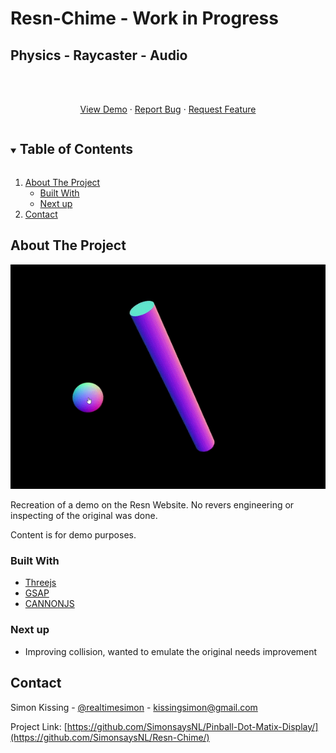 # Resn-Chime - Work in Progress
## Physics - Raycaster - Audio

<br />
<p align="center">
    <br />
    <a href="https://raw.githack.com/SimonsaysNL/Pinball-Dot-Matix-Display/main/backbox/index.html">View Demo</a>
    ·
    <a href="https://github.com/SimonsaysNL/Pinball-Dot-Matix-Display/issues">Report Bug</a>
    ·
    <a href="https://github.com/SimonsaysNL/Pinball-Dot-Matix-Display/issues">Request Feature</a>
  </p>
</p>



<!-- TABLE OF CONTENTS -->
<details open="open">
  <summary><h2 style="display: inline-block">Table of Contents</h2></summary>
  <ol>
    <li>
      <a href="#about-the-project">About The Project</a>
      <ul>
        <li><a href="#built-with">Built With</a></li>
          <li><a href="#next-up">Next up</a></li>
      </ul>
    </li>
    <li><a href="#contact">Contact</a></li>
  </ol>
</details>



<!-- ABOUT THE PROJECT -->
## About The Project

![](resn-chime-preview.gif)

Recreation of a demo on the Resn Website.
No revers engineering or inspecting of the original was done.

Content is for demo purposes.

### Built With

* [Threejs](https://threejs.org/)
* [GSAP](https://greensock.com/gsap/)
* [CANNONJS](https://github.com/schteppe/cannon.js)

### Next up

* Improving collision, wanted to emulate the original needs improvement


<!-- CONTACT -->
## Contact


Simon Kissing - [@realtimesimon](https://twitter.com/realtimesimon) - kissingsimon@gmail.com

Project Link: [https://github.com/SimonsaysNL/Pinball-Dot-Matix-Display/](https://github.com/SimonsaysNL/Resn-Chime/)
